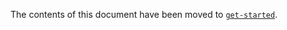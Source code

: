 The contents of this document have been moved to [`get-started`](../get-started/using-kustomize.md).
